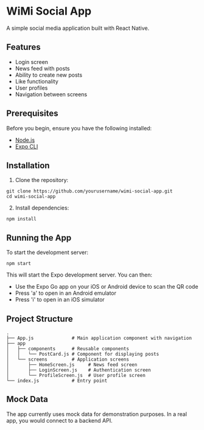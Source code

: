 # WiMi Social App

A simple social media application built with React Native.

## Features

- Login screen
- News feed with posts
- Ability to create new posts
- Like functionality
- User profiles
- Navigation between screens

## Prerequisites

Before you begin, ensure you have the following installed:
- [Node.js](https://nodejs.org/)
- [Expo CLI](https://docs.expo.dev/get-started/installation/)

## Installation

1. Clone the repository:
```
git clone https://github.com/yourusername/wimi-social-app.git
cd wimi-social-app
```

2. Install dependencies:
```
npm install
```

## Running the App

To start the development server:

```
npm start
```

This will start the Expo development server. You can then:

- Use the Expo Go app on your iOS or Android device to scan the QR code
- Press 'a' to open in an Android emulator
- Press 'i' to open in an iOS simulator

## Project Structure

```
.
├── App.js              # Main application component with navigation
├── app
│   ├── components      # Reusable components
│   │   └── PostCard.js # Component for displaying posts
│   └── screens         # Application screens
│       ├── HomeScreen.js     # News feed screen
│       ├── LoginScreen.js    # Authentication screen
│       └── ProfileScreen.js  # User profile screen
└── index.js            # Entry point
```

## Mock Data

The app currently uses mock data for demonstration purposes. In a real app, you would connect to a backend API. 